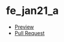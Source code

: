 # fe_jan21_a
- [Preview](https://vitalii-nepomiashchyi.github.io/fe_jan21_a/)
- [Pull Request](https://github.com/vitalii-nepomiashchyi/fe_jan21_a/pull/1)